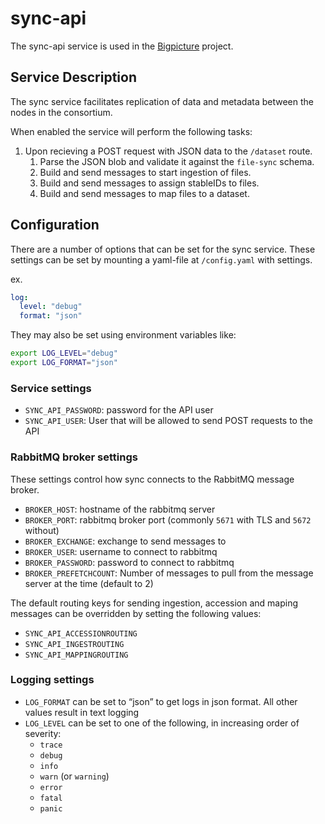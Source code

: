 # sync-api

The sync-api service is used in the [Bigpicture](https://bigpicture.eu/) project.

## Service Description

The sync service facilitates replication of data and metadata between the nodes in the consortium.

When enabled the service will perform the following tasks:

1. Upon recieving a POST request with JSON data to the `/dataset` route.
   1. Parse the JSON blob and validate it against the `file-sync` schema.
   2. Build and send messages to start ingestion of files.
   3. Build and send messages to assign stableIDs to files.
   4. Build and send messages to map files to a dataset.

## Configuration

There are a number of options that can be set for the sync service.
These settings can be set by mounting a yaml-file at `/config.yaml` with settings.

ex.

```yaml
log:
  level: "debug"
  format: "json"
```

They may also be set using environment variables like:

```bash
export LOG_LEVEL="debug"
export LOG_FORMAT="json"
```

### Service settings

- `SYNC_API_PASSWORD`: password for the API user
- `SYNC_API_USER`: User that will be allowed to send POST requests to the API

### RabbitMQ broker settings

These settings control how sync connects to the RabbitMQ message broker.

- `BROKER_HOST`: hostname of the rabbitmq server
- `BROKER_PORT`: rabbitmq broker port (commonly `5671` with TLS and `5672` without)
- `BROKER_EXCHANGE`: exchange to send messages to
- `BROKER_USER`: username to connect to rabbitmq
- `BROKER_PASSWORD`: password to connect to rabbitmq
- `BROKER_PREFETCHCOUNT`: Number of messages to pull from the message server at the time (default to 2)

The default routing keys for sending ingestion, accession and maping messages can be overridden by setting the following values:

- `SYNC_API_ACCESSIONROUTING`
- `SYNC_API_INGESTROUTING`
- `SYNC_API_MAPPINGROUTING`

### Logging settings

- `LOG_FORMAT` can be set to “json” to get logs in json format. All other values result in text logging
- `LOG_LEVEL` can be set to one of the following, in increasing order of severity:
  - `trace`
  - `debug`
  - `info`
  - `warn` (or `warning`)
  - `error`
  - `fatal`
  - `panic`
